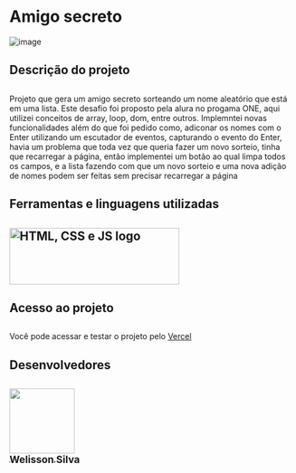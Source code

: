 <h1>Amigo secreto</h1>

![image](https://github.com/user-attachments/assets/6242eed8-0825-44e3-830c-f0537b6aa291)

<h2> Descrição do projeto <h2/>

### <p align="justify">
 Projeto que gera um amigo secreto sorteando um nome aleatório que está em uma lista. Este desafio foi proposto pela alura no progama ONE, aqui utilizei conceitos de array, loop, dom, entre outros.
  Implemntei novas funcionalidades além do que foi pedido como, adiconar os nomes com o Enter utilizando um escutador de eventos, capturando o evento do Enter, havia um problema que toda vez que queria fazer 
  um novo sorteio, tinha que recarregar a página, então implementei um botão ao qual limpa todos os campos, e a lista fazendo com que um novo sorteio e uma nova adição de nomes podem ser feitas sem precisar 
  recarregar a página 
</p>

<h2> Ferramentas e linguagens utilizadas <h2/>
 <img src="https://www.p92.com/binaries/content/gallery/p92website/technologies/htmlcssjs-details.png" alt="HTML, CSS e JS logo" width="300" height="100"/>

### <h2>Acesso ao projeto<h2/>
 <p> Você pode acessar e testar o projeto pelo <a href="https://chalange-amigo-secreto.vercel.app/" target="_blank"> Vercel </a></p>

 <h2>Desenvolvedores<h2/>

 [<img src="https://avatars.githubusercontent.com/u/119025122?s=400&u=df5d07f38faf4e8a7944ff0c7516d430359e2214&v=4" width=115><br><sub>Welisson Silva</sub>](https://github.com/WelissonSC) 
